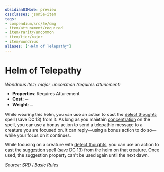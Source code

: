 ```yaml
---
obsidianUIMode: preview
cssclasses: json5e-item
tags:
- compendium/src/5e/dmg
- item/attunement/required
- item/rarity/uncommon
- item/tier/major
- item/wondrous
aliases: ["Helm of Telepathy"]
---
```

# Helm of Telepathy
*Wondrous Item, major, uncommon (requires attunement)*  

- **Properties**: Requires Attunement
- **Cost**: ⏤
- **Weight**: ⏤

While wearing this helm, you can use an action to cast the [detect thoughts](detect-thoughts.md) spell (save DC 13) from it. As long as you maintain [concentration](Conditions.md#concentration) on the spell, you can use a bonus action to send a telepathic message to a creature you are focused on. It can reply—using a bonus action to do so—while your focus on it continues.

While focusing on a creature with [detect thoughts](detect-thoughts.md), you can use an action to cast the [suggestion](suggestion.md) spell (save DC 13) from the helm on that creature. Once used, the suggestion property can't be used again until the next dawn.

*Source: SRD / Basic Rules*